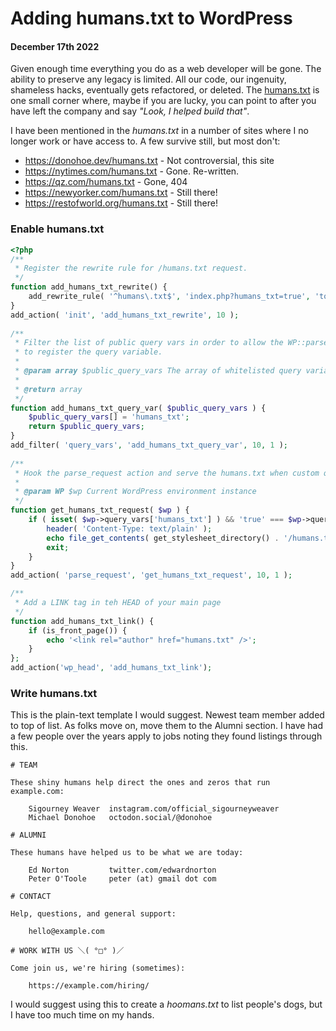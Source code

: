# Adding humans.txt to WordPress
#### December 17th 2022

Given enough time everything you do as a web developer will be gone. The ability to preserve any legacy is limited. All our code, our ingenuity, shameless hacks, eventually gets refactored, or deleted. The [humans.txt](https://humanstxt.org/) is one small corner where, maybe if you are lucky, you can point to after you have left the company and say _"Look, I helped build that"_.

I have been mentioned in the _humans.txt_ in a number of sites where I no longer work or have access to. A few survive still, but most don't:

- https://donohoe.dev/humans.txt - Not controversial, this site
- https://nytimes.com/humans.txt - Gone. Re-written.
- https://qz.com/humans.txt - Gone, 404
- https://newyorker.com/humans.txt - Still there!
- https://restofworld.org/humans.txt - Still there!

### Enable humans.txt

```php
<?php
/**
 * Register the rewrite rule for /humans.txt request.
 */
function add_humans_txt_rewrite() {
	add_rewrite_rule( '^humans\.txt$', 'index.php?humans_txt=true', 'top' );
}
add_action( 'init', 'add_humans_txt_rewrite', 10 );
 
/**
 * Filter the list of public query vars in order to allow the WP::parse_request
 * to register the query variable.
 *
 * @param array $public_query_vars The array of whitelisted query variables.
 *
 * @return array
 */
function add_humans_txt_query_var( $public_query_vars ) {
	$public_query_vars[] = 'humans_txt';
	return $public_query_vars;
}
add_filter( 'query_vars', 'add_humans_txt_query_var', 10, 1 );
 
/**
 * Hook the parse_request action and serve the humans.txt when custom query variable is set to 'true'.
 *
 * @param WP $wp Current WordPress environment instance
 */
function get_humans_txt_request( $wp ) {
	if ( isset( $wp->query_vars['humans_txt'] ) && 'true' === $wp->query_vars['humans_txt'] ) {
		header( 'Content-Type: text/plain' );
		echo file_get_contents( get_stylesheet_directory() . '/humans.txt' );
		exit;
	}
}
add_action( 'parse_request', 'get_humans_txt_request', 10, 1 );

/**
 * Add a LINK tag in teh HEAD of your main page
 */
function add_humans_txt_link() {
	if (is_front_page()) {
		echo '<link rel="author" href="humans.txt" />';
	}
};
add_action('wp_head', 'add_humans_txt_link');
```

### Write humans.txt

This is the plain-text template I would suggest. Newest team member added to top of list. As folks move on, move them to the Alumni section. I have had a few people over the years apply to jobs noting they found listings through this.

```
# TEAM

These shiny humans help direct the ones and zeros that run example.com:

    Sigourney Weaver  instagram.com/official_sigourneyweaver
    Michael Donohoe   octodon.social/@donohoe

# ALUMNI

These humans have helped us to be what we are today:

    Ed Norton         twitter.com/edwardnorton
    Peter O'Toole     peter (at) gmail dot com

# CONTACT

Help, questions, and general support:

    hello@example.com

# WORK WITH US ＼( °□° )／

Come join us, we're hiring (sometimes): 

    https://example.com/hiring/

```

I would suggest using this to create a _hoomans.txt_ to list people's dogs, but I have too much time on my hands.
